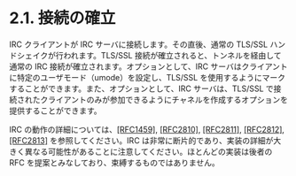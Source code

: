 # 2.1. 接続の確立

IRC クライアントが IRC サーバに接続します。その直後、通常の TLS/SSL ハンドシェイクが行われます。TLS/SSL 接続が確立されると、トンネルを経由して通常の IRC 接続が確立されます。オプションとして、IRC サーバはクライアントに特定のユーザモード（umode）を設定し、TLS/SSL を使用するようにマークすることができます。また、オプションとして、IRC サーバは、TLS/SSL で接続されたクライアントのみが参加できるようにチャネルを作成するオプションを提供することができます。

IRC の動作の詳細については、[[RFC1459]](https://solareenlo.com/rfc1459), [[RFC2810]](https://solareenlo.com/rfc2810), [[RFC2811]](https://solareenlo.com/rfc2811), [[RFC2812]](https://solareenlo.com/rfc2812), [[RFC2813]](https://solareenlo.com/rfc2813) を参照してください。IRC は非常に断片的であり、実装の詳細が大きく異なる可能性があることに注意してください。ほとんどの実装は後者の RFC を提案とみなしており、束縛するものではありません。
